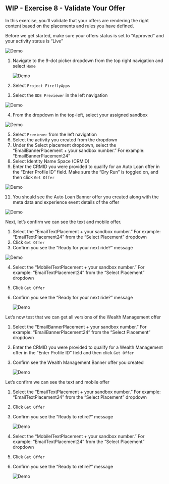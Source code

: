 ## WIP - Exercise 8 - Validate Your Offer

In this exercise, you'll validate that your offers are rendering the right content based on the placements and rules you have defined.

Before we get started, make sure your offers status is set to “Approved” and your activity status is “Live”

   ![Demo](images/testActivity1.png)

1.	Navigate to the 9-dot picker dropdown from the top right navigation and select `Home`

    ![Demo](images/testActivity2.png)

2.	Select `Project FireflyApps`
 
3.	Select the `ODE Previewer` in the left navigation

   ![Demo](images/testActivity3.png)

4.	From the dropdown in the top-left, select your assigned sandbox
 
   ![Demo](images/testActivity4.png)

5.	Select `Previewer` from the left navigation
6.	Select the activity you created from the dropdown
7.	Under the Select placement dropdown, select the “EmailBannerPlacement + your sandbox number.” For example: “EmailBannerPlacement24”
8.	Select Identity Name Space (CRMID)
9.	Enter the CRMID you were provided to qualify for an Auto Loan offer in the “Enter Profile ID” field. Make sure the “Dry Run” is toggled on, and then click `Get Offer`

   ![Demo](images/testActivity5.png)

11.	You should see the Auto Loan Banner offer you created along with the meta data and experience event details of the offer

   ![Demo](images/testActivity-ResultAutoLoan.png)
   
Next, let’s confirm we can see the text and mobile offer.

1.	Select the “EmailTextPlacement + your sandbox number.” For example: “EmailTextPlacement24” from the “Select Placement” dropdown
2.	Click `Get Offer`
3.	Confirm you see the “Ready for your next ride?” message
 
   ![Demo](images/testActivity-ResultAutoLoanText.png)
 
4.	Select the “MobilelTextPlacement + your sandbox number.” For example: “EmailTextPlacement24” from the “Select Placement” dropdown
5.	Click `Get Offer`
6.	Confirm you see the “Ready for your next ride?” message

    ![Demo](images/testActivity-ResultAutoLoanMobileText.png)

Let’s now test that we can get all versions of the Wealth Management offer

1.	Select the “EmailBannerPlacement + your sandbox number.” For example: “EmailBannerPlacement24” from the “Select Placement” dropdown
2.	Enter the CRMID you were provided to qualify for a Wealth Management offer in the “Enter Profile ID” field and then click `Get Offer`
3.	Confirm see the Wealth Management Banner offer you created
 
    ![Demo](images/testActivity-ResultBannerWM.png)
    
Let’s confirm we can see the text and mobile offer

1.	Select the “EmailTextPlacement + your sandbox number.” For example: “EmailTextPlacement24” from the “Select Placement” dropdown
2.	Click `Get Offer`
3.	Confirm you see the “Ready to retire?” message


    ![Demo](images/testActivity-ResultEmailtextWM.png)

4.	Select the “MobilelTextPlacement + your sandbox number.” For example: “EmailTextPlacement24” from the “Select Placement” dropdown
5.	Click `Get Offer`
6.	Confirm you see the “Ready to retire?” message


    ![Demo](images/testActivity-ResultMobileTextWM.png)

